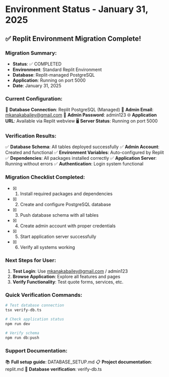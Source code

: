 
# Environment Status - January 31, 2025

## ✅ Replit Environment Migration Complete!

### Migration Summary:
- **Status**: ✅ COMPLETED
- **Environment**: Standard Replit Environment
- **Database**: Replit-managed PostgreSQL
- **Application**: Running on port 5000
- **Date**: January 31, 2025

### Current Configuration:
🔗 **Database Connection**: Replit PostgreSQL (Managed)
📧 **Admin Email**: mkanakabailey@gmail.com
🔑 **Admin Password**: admin123
🌐 **Application URL**: Available via Replit webview
🖥️ **Server Status**: Running on port 5000

### Verification Results:
✅ **Database Schema**: All tables deployed successfully
✅ **Admin Account**: Created and functional
✅ **Environment Variables**: Auto-configured by Replit
✅ **Dependencies**: All packages installed correctly
✅ **Application Server**: Running without errors
✅ **Authentication**: Login system functional

### Migration Checklist Completed:
- [x] 1. Install required packages and dependencies
- [x] 2. Create and configure PostgreSQL database
- [x] 3. Push database schema with all tables
- [x] 4. Create admin account with proper credentials
- [x] 5. Start application server successfully
- [x] 6. Verify all systems working

### Next Steps for User:
1. **Test Login**: Use mkanakabailey@gmail.com / admin123
2. **Browse Application**: Explore all features and pages
3. **Verify Functionality**: Test quote forms, services, etc.

### Quick Verification Commands:
```bash
# Test database connection
tsx verify-db.ts

# Check application status
npm run dev

# Verify schema
npm run db:push
```

### Support Documentation:
📚 **Full setup guide**: DATABASE_SETUP.md
📋 **Project documentation**: replit.md
🔧 **Database verification**: verify-db.ts


